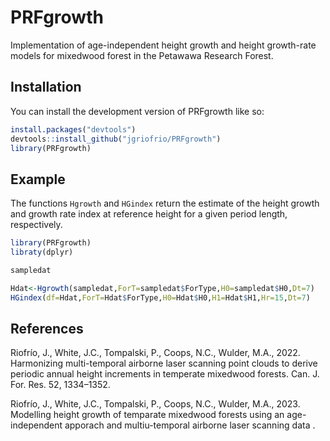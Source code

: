 
<!-- README.md is generated from README.Rmd. Please edit that file -->

# PRFgrowth

<!-- badges: start -->
<!-- badges: end -->

Implementation of age-independent height growth and height growth-rate
models for mixedwood forest in the Petawawa Research Forest.

## Installation

You can install the development version of PRFgrowth like so:

``` r
install.packages("devtools")
devtools::install_github("jgriofrio/PRFgrowth")
library(PRFgrowth)
```

## Example

The functions `Hgrowth` and `HGindex` return the estimate of the height
growth and growth rate index at reference height for a given period
length, respectively.

``` r
library(PRFgrowth)
libraty(dplyr)

sampledat

Hdat<-Hgrowth(sampledat,ForT=sampledat$ForType,H0=sampledat$H0,Dt=7)
HGindex(df=Hdat,ForT=Hdat$ForType,H0=Hdat$H0,H1=Hdat$H1,Hr=15,Dt=7)
```

## References

Riofrío, J., White, J.C., Tompalski, P., Coops, N.C., Wulder, M.A.,
2022. Harmonizing multi-temporal airborne laser scanning point clouds to
derive periodic annual height increments in temperate mixedwood forests.
Can. J. For. Res. 52, 1334–1352.

Riofrío, J., White, J.C., Tompalski, P., Coops, N.C., Wulder, M.A.,
2023. Modelling height growth of temparate mixedwood forests using an
age-independent apporach and multiu-temporal airborne laser scanning
data .
